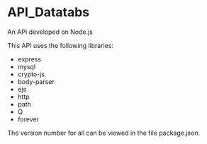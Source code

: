# API_Datatabs
An API developed on Node.js

This API uses the following libraries:
- express
- mysql
- crypto-js
- body-parser
- ejs
- http
- path
- Q
- forever

The version number for all can be viewed in the file package.json.

